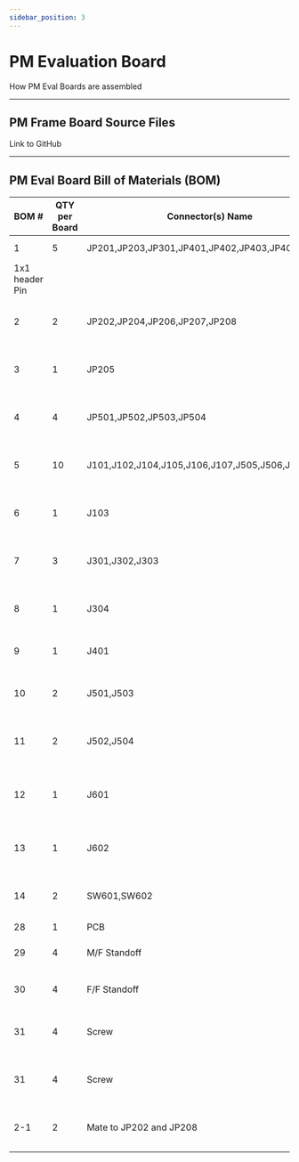 ```yaml
---
sidebar_position: 3
---
```


# PM Evaluation Board

How PM Eval Boards are assembled

---

## PM Frame Board Source Files

Link to GitHub

---

## PM Eval Board Bill of Materials (BOM)
| BOM # | QTY per Board | Connector(s) Name | Type | Description | Part # | Manufacturer | Link to Order |
| --- | --- | --- | --- | --- | --- | --- | --- |
| 1 | 5 | JP201,JP203,JP301,JP401,JP402,JP403,JP404...JP408 | HEADER 1
 | 1x1 header Pin |  |  |  |
| 2 | 2 | JP202,JP204,JP206,JP207,JP208 | HEADER 2 | CONN HEADER R/A 2POS 2MM | 53254-0270 | Molex | Digikey 53254-0270 |
| 3 | 1 | JP205 | CONN RCPT 18x2 | CONN RCPT 36POS 0.1 GOLD PCB | SLW-118-01-F-D | Samtec | Mouser SLW-118-01-F-D |
| 4 | 4 | JP501,JP502,JP503,JP504 | HEADER 2X2 | CONN HEADER R/A 4POS 2.54MM | TSW-102-08-F-D-RA | Samtec | Mouser TSW-102-08-F-D-RA |
| 5 | 10 | J101,J102,J104,J105,J106,J107,J505,J506,J507,J508 | CONN RCPT 1 | CONN RCPT 1POS 0.1 GOLD PCB | SLW-101-01-F-S | Samtec | Digikey SLW-101-01-F-S |
| 6 | 1 | J103 | HEADER 18X2 | CONN HEADER LOPRO 18X2 | TLW-118-06-F-D | Samtec | Digikey TLW-118-06-F-D |
| 7 | 3 | J301,J302,J303 | CONN PLUG BATT | CONN HEADER PH SIDE 2POS 2MM | S2B-PH-K-S | JST | Digikey S2B-PH-K-S |
| 8 | 1 | J304 | CONN PLUG 6 | CONN HEADER R/A 6POS 2.54MM | 90136-2106 | Molex | Mouser 90136-2106 |
| 9 | 1 | J401 | CONN RCPT 30x2 | CONN HEADER LOPRO R/A | 1-5103311-2 | TE | Digikey 1-5103311-2 |
| 10 | 2 | J501,J503 | CONN RCPT 2 | CONN RCPT 2POS 0.1 GOLD PCB | SSQ-102-03-F-S | Samtec | Digikey SSQ-102-03-F-S |
| 11 | 2 | J502,J504 | CONN RCPT 2x2 | CONN RCPT 4POS 0.1 GOLD PCB | SSQ-102-03-F-D | Samtec | Digikey SSQ-102-03-F-D |
| 12 | 1 | J601 | CONN PLUG 10x2 | CONN HEADER LOPRO R/A 20POS GOLD | 5103311-5 | TE | Digikey 5103311-5 |
| 13 | 1 | J602 | CON4 | CONN HEADER R/A 4POS 2.54MM | TSW-104-08-F-S-RA | Samtec | Digikey TSW-104-08-F-S-RA |
| 14 | 2 | SW601,SW602 | SW SPDT | SWITCH TOGGLE SPDT 0.4VA 20V | 200USP1T1A1M6RE | E Switch | Digikey 200USP1T1A1M6RE |
| 28 | 1 | PCB |  |  |  |  |  |
| 29 | 4 | M/F Standoff |  | STANDOFF M/F 4-40 X  |  | Fascomp |  |
| 30 | 4 | F/F Standoff |  | STANDOFF F/F 4-40 X 1/4 | 2053-440-AL-7 | Elec Hrdr  |  |
| 31 | 4 | Screw |  | SCREW PHILLIPS PAN 4-40 X 1/8  | M42PPM1 |  |  |
| 31 | 4 | Screw |  | SCREW PHILLIPS PAN 4-40 X 3/16 | M43PPM1 |  |  |
| 2-1 | 2 | Mate to JP202 and JP208 | CONN RCPT 2 | CONN RCPT HSG 2POS 2.00MM | 51065-0200 | Molex | Digikey 51065-0200 |
